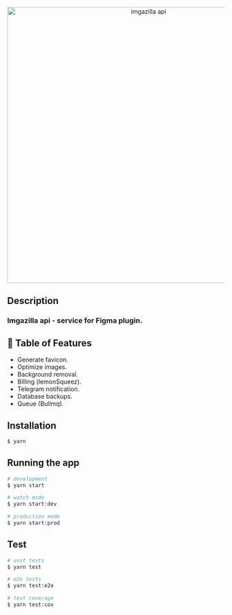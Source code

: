 <p align="center">
    <a href="http://imgazilla.app/" target="blank">
        <img align="center" width="639" src="https://github.com/user-attachments/assets/1b8b8d47-2fe5-45cf-b65c-c3d19bc0cfbf" alt="imgazilla api" />
    </a>
</p>

## Description

### Imgazilla api - service for Figma plugin.

## 📖 Table of Features
- Generate favicon.
- Optimize images.
- Background removal.
- Billing (lemonSqueez).
- Telegram notification.
- Database backups.
- Queue (Bullmq).

## Installation

```bash
$ yarn
```

## Running the app

```bash
# development
$ yarn start

# watch mode
$ yarn start:dev

# production mode
$ yarn start:prod
```

## Test

```bash
# unit tests
$ yarn test

# e2e tests
$ yarn test:e2e

# test coverage
$ yarn test:cov
```

